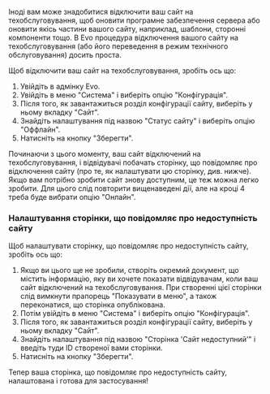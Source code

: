 <p>Іноді вам може знадобитися відключити ваш сайт на техобслуговування, щоб оновити програмне забезпечення сервера або оновити якісь частини вашого сайту, наприклад, шаблони, сторонні компоненти тощо. В Evo процедура відключення вашого сайту на техобслуговування (або його переведення в режим технічного обслуговування) досить проста.</p>
<p>Щоб відключити ваш сайт на техобслуговування, зробіть ось що:</p>
<ol>
  <li>Увійдіть в адмінку Evo.</li>
  <li>Увійдіть в меню "Система" і виберіть опцію "Конфігурація".</li>
  <li>Після того, як завантажиться розділ конфігурації сайту, виберіть у ньому вкладку "Сайт".</li>
  <li>Знайдіть налаштування під назвою "Статус сайту" і виберіть опцію "Оффлайн".</li>
  <li>Натисніть на кнопку "Зберегти".</li>
</ol>
<p>Починаючи з цього моменту, ваш сайт відключений на техобслуговування, і відвідувачі побачать сторінку, що повідомляє про відключення сайту (про те, як налаштувати цю сторінку, див. нижче). Якщо вам потрібно зробити сайт знову доступним, це теж можна легко зробити. Для цього слід повторити вищенаведені дії, але на кроці 4 треба буде вибрати опцію "Онлайн".</p>
<h3>Налаштування сторінки, що повідомляє про недоступність сайту</h3>
<p>Щоб налаштувати сторінку, що повідомляє про недоступність сайту, зробіть ось що:</p>
<ol>
  <li>Якщо ви цього ще не зробили, створіть окремий документ, що містить інформацію, яку ви хочете показати відвідувачам, коли ваш сайт відключений на техобслуговування. При створенні цієї сторінки слід вимкнути прапорець "Показувати в меню", а також переконатися, що сторінка опублікована.</li>
  <li>Потім увійдіть в меню "Система" і виберіть опцію "Конфігурація".</li>
  <li>Після того, як завантажиться розділ конфігурації сайту, виберіть у ньому вкладку "Сайт".</li>
  <li>Знайдіть налаштування під назвою "Сторінка 'Сайт недоступний'" і введіть туди ID створеної вами сторінки.</li>
  <li>Натисніть на кнопку "Зберегти".</li>
</ol>
<p>Тепер ваша сторінка, що повідомляє про недоступність сайту, налаштована і готова для застосування!</p>

